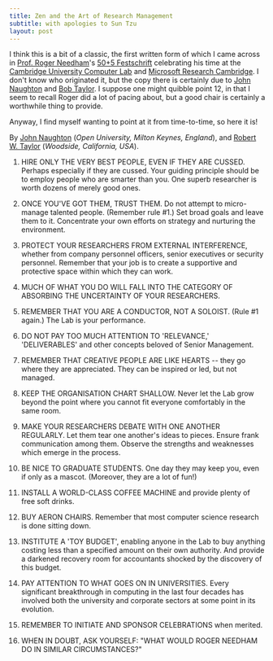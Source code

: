 ```yaml
---
title: Zen and the Art of Research Management
subtitle: with apologies to Sun Tzu
layout: post
---
```


I think this is a bit of a classic, the first written form of which I came
across in [Prof. Roger Needham][rmn]'s [50+5 Festschrift][50+5] celebrating his
time at the [Cambridge University Computer Lab](http://www.cl.cam.ac.uk/)
and [Microsoft Research Cambridge][msrc]. I don't know who originated it, but
the copy there is certainly due to [John Naughton][jjn]
and [Bob Taylor][taylor]. I suppose one might quibble point 12, in that I seem
to recall Roger did a lot of pacing about, but a good chair is certainly a
worthwhile thing to provide.

Anyway, I find myself wanting to point at it from time-to-time, so here it is!


By [John Naughton][jjn] (_Open University, Milton Keynes, England_),
and [Robert W. Taylor][taylor] (_Woodside, California, USA_).

[rmn]: http://www.cl.cam.ac.uk/misc/obituaries/needham/
[jjn]: http://memex.naughtons.org/
[taylor]: https://en.wikipedia.org/wiki/Robert_Taylor_(computer_scientist)
[msrc]: https://www.microsoft.com/en-us/research/lab/microsoft-research-cambridge/
[50+5]: http://research.microsoft.com/en-us/um/cambridge/events/needhambook/

 1. HIRE ONLY THE VERY BEST PEOPLE, EVEN IF THEY ARE CUSSED. Perhaps especially
    if they are cussed. Your guiding principle should be to employ people who
    are smarter than you. One superb researcher is worth dozens of merely good
    ones.

 2. ONCE YOU'VE GOT THEM, TRUST THEM. Do not attempt to micro-manage talented
    people. (Remember rule #1.) Set broad goals and leave them to it.
    Concentrate your own efforts on strategy and nurturing the environment.

 3. PROTECT YOUR RESEARCHERS FROM EXTERNAL INTERFERENCE, whether from company
    personnel officers, senior executives or security personnel. Remember that
    your job is to create a supportive and protective space within which they
    can work.

 4. MUCH OF WHAT YOU DO WILL FALL INTO THE CATEGORY OF ABSORBING THE UNCERTAINTY
    OF YOUR RESEARCHERS.

 5. REMEMBER THAT YOU ARE A CONDUCTOR, NOT A SOLOIST. (Rule #1 again.) The Lab
    is your performance.

 6. DO NOT PAY TOO MUCH ATTENTION TO 'RELEVANCE,' 'DELIVERABLES' and other
    concepts beloved of Senior Management.

 7. REMEMBER THAT CREATIVE PEOPLE ARE LIKE HEARTS -- they go where they are
    appreciated. They can be inspired or led, but not managed.

 8. KEEP THE ORGANISATION CHART SHALLOW. Never let the Lab grow beyond the point
    where you cannot fit everyone comfortably in the same room.

 9. MAKE YOUR RESEARCHERS DEBATE WITH ONE ANOTHER REGULARLY. Let them tear one
    another's ideas to pieces. Ensure frank communication among them. Observe
    the strengths and weaknesses which emerge in the process.

10. BE NICE TO GRADUATE STUDENTS. One day they may keep you, even if only as a
    mascot. (Moreover, they are a lot of fun!)

11. INSTALL A WORLD-CLASS COFFEE MACHINE and provide plenty of free soft drinks.

12. BUY AERON CHAIRS. Remember that most computer science research is done
    sitting down.

13. INSTITUTE A 'TOY BUDGET', enabling anyone in the Lab to buy anything costing
    less than a specified amount on their own authority. And provide a darkened
    recovery room for accountants shocked by the discovery of this budget.

14. PAY ATTENTION TO WHAT GOES ON IN UNIVERSITIES. Every significant
    breakthrough in computing in the last four decades has involved both the
    university and corporate sectors at some point in its evolution.

15. REMEMBER TO INITIATE AND SPONSOR CELEBRATIONS when merited.

16. WHEN IN DOUBT, ASK YOURSELF: "WHAT WOULD ROGER NEEDHAM DO IN SIMILAR
    CIRCUMSTANCES?"

